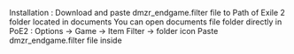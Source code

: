 Installation :
Download and paste dmzr_endgame.filter file to Path of Exile 2 folder located in documents
You can open documents file folder directly in PoE2 : Options -> Game -> Item Filter -> folder icon
Paste dmzr_endgame.filter file inside
